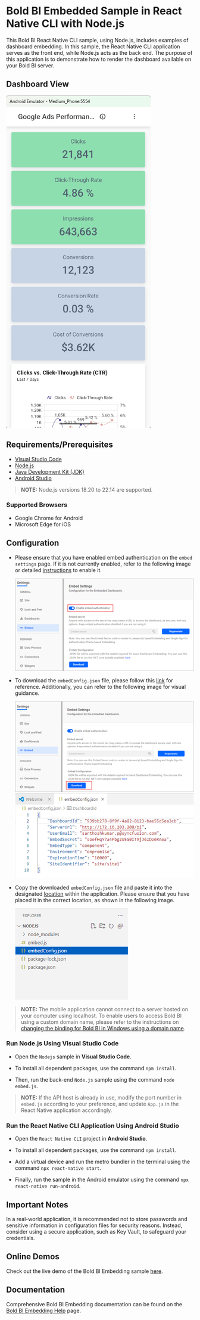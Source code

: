 # Bold BI Embedded Sample in React Native CLI with Node.js

This Bold BI React Native CLI sample, using Node.js, includes examples of dashboard embedding. In this sample, the React Native CLI application serves as the front end, while Node.js acts as the back end. The purpose of this application is to demonstrate how to render the dashboard available on your Bold BI server.

## Dashboard View

![Dashboard View](images/dashboard-view.png)

## Requirements/Prerequisites

* [Visual Studio Code](https://code.visualstudio.com/download)
* [Node.js](https://nodejs.org/en/)
* [Java Development Kit (JDK)](https://www.oracle.com/java/technologies/javase/jdk17-archive-downloads.html)
* [Android Studio](https://developer.android.com/studio)

> **NOTE:** Node.js versions 18.20 to 22.14 are supported.

### Supported Browsers
  
* Google Chrome for Android
* Microsoft Edge for iOS

## Configuration

* Please ensure that you have enabled embed authentication on the `embed settings` page. If it is not currently enabled, refer to the following image or detailed [instructions](https://help.boldbi.com/site-administration/embed-settings/#get-embed-secret-code?utm_source=github&utm_medium=backlinks) to enable it.

    ![Embed Settings](images/embed-settings.png)

* To download the `embedConfig.json` file, please follow this [link](https://help.boldbi.com/site-administration/embed-settings/#get-embed-configuration-file?utm_source=github&utm_medium=backlinks) for reference. Additionally, you can refer to the following image for visual guidance.

    ![Embed Settings Download](images/embed-settings-download.png)
    ![EmbedConfig Properties](images/embedconfig-properties.png)

* Copy the downloaded `embedConfig.json` file and paste it into the designated [location](https://github.com/boldbi/vue-with-nodejs-sample/tree/master/Nodejs) within the application. Please ensure that you have placed it in the correct location, as shown in the following image.

    ![EmbedConfig image](images/embedconfig.png)

> **NOTE:** The mobile application cannot connect to a server hosted on your computer using localhost. To enable users to access Bold BI using a custom domain name, please refer to the instructions on [changing the binding for Bold BI in Windows using a domain name](https://support.boldbi.com/kb/article/13555/how-to-change-the-binding-for-bold-bi-in-windows-using-a-domain-name-with-an-ssl-certificate).

### Run Node.js Using Visual Studio Code

* Open the `Nodejs` sample in **Visual Studio Code**.

* To install all dependent packages, use the command `npm install`.

* Then, run the back-end `Node.js` sample using the command `node embed.js`.

> **NOTE:** If the API host is already in use, modify the port number in `embed.js` according to your preference, and update `App.js` in the React Native application accordingly.

### Run the React Native CLI Application Using Android Studio

* Open the `React Native CLI` project in **Android Studio**.

* To install all dependent packages, use the command `npm install`.

* Add a virtual device and run the metro bundler in the terminal using the command `npx react-native start`.

* Finally, run the sample in the Android emulator using the command `npx react-native run-android`.

## Important Notes

In a real-world application, it is recommended not to store passwords and sensitive information in configuration files for security reasons. Instead, consider using a secure application, such as Key Vault, to safeguard your credentials.

## Online Demos

Check out the live demo of the Bold BI Embedding sample [here](https://samples.boldbi.com/embed?utm_source=github&utm_medium=backlinks).

## Documentation

Comprehensive Bold BI Embedding documentation can be found on the [Bold BI Embedding Help](https://help.boldbi.com/embedded-bi/javascript-based/?utm_source=github&utm_medium=backlinks) page.